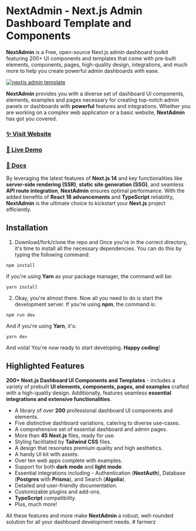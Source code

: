 # NextAdmin - Next.js Admin Dashboard Template and Components

**NextAdmin** is a Free, open-source Next.js admin dashboard toolkit featuring 200+ UI components and templates that come with pre-built elements, components, pages, high-quality design, integrations, and much more to help you create powerful admin dashboards with ease.


[![nextjs admin template](https://cdn.pimjo.com/nextadmin-2.png)](https://nextadmin.co/)


**NextAdmin** provides you with a diverse set of dashboard UI components, elements, examples and pages necessary for creating top-notch admin panels or dashboards with **powerful** features and integrations. Whether you are working on a complex web application or a basic website, **NextAdmin** has got you covered.

### [✨ Visit Website](https://nextadmin.co/)
### [🚀 Live Demo](https://demo.nextadmin.co/)
### [📖 Docs](https://docs.nextadmin.co/)

By leveraging the latest features of **Next.js 14** and key functionalities like **server-side rendering (SSR)**, **static site generation (SSG)**, and seamless **API route integration**, **NextAdmin** ensures optimal performance. With the added benefits of **React 18 advancements** and **TypeScript** reliability, **NextAdmin** is the ultimate choice to kickstart your **Next.js** project efficiently.

## Installation

1. Download/fork/clone the repo and Once you're in the correct directory, it's time to install all the necessary dependencies. You can do this by typing the following command:

```
npm install
```
If you're using **Yarn** as your package manager, the command will be:

```
yarn install
```

2. Okay, you're almost there. Now all you need to do is start the development server. If you're using **npm**, the command is:

```
npm run dev
```
And if you're using **Yarn**, it's:

```
yarn dev
```

And voila! You're now ready to start developing. **Happy coding**!

## Highlighted Features
**200+ Next.js Dashboard Ul Components and Templates** - includes a variety of prebuilt **Ul elements, components, pages, and examples** crafted with a high-quality design.
Additionally, features seamless **essential integrations and extensive functionalities**.

- A library of over **200** professional dashboard UI components and elements.
- Five distinctive dashboard variations, catering to diverse use-cases.
- A comprehensive set of essential dashboard and admin pages.
- More than **45** **Next.js** files, ready for use.
- Styling facilitated by **Tailwind CSS** files.
- A design that resonates premium quality and high aesthetics.
- A handy UI kit with assets.
- Over ten web apps complete with examples.
- Support for both **dark mode** and **light mode**.
- Essential integrations including - Authentication (**NextAuth**), Database (**Postgres** with **Prisma**), and Search (**Algolia**).
- Detailed and user-friendly documentation.
- Customizable plugins and add-ons.
- **TypeScript** compatibility.
- Plus, much more!

All these features and more make **NextAdmin** a robust, well-rounded solution for all your dashboard development needs.
#   f a r m e r z  
 